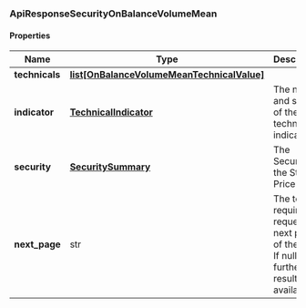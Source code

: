 

[//]: # (CLASS:ApiResponseSecurityOnBalanceVolumeMean)

[//]: # (KIND:object)

### ApiResponseSecurityOnBalanceVolumeMean

#### Properties

[//]: # (START_DEFINITION)

Name | Type | Description
------------ | ------------- | -------------
**technicals** | [**list[OnBalanceVolumeMeanTechnicalValue]**](OnBalanceVolumeMeanTechnicalValue.md) |  &nbsp;
**indicator** | [**TechnicalIndicator**](TechnicalIndicator.md) | The name and symbol of the technical indicator &nbsp;
**security** | [**SecuritySummary**](SecuritySummary.md) | The Security of the Stock Price &nbsp;
**next_page** | str | The token required to request the next page of the data. If null, no further results are available. &nbsp;

[//]: # (END_DEFINITION)


[//]: # (CONTAINED_CLASS:OnBalanceVolumeMeanTechnicalValue)


[//]: # (CONTAINED_CLASS:TechnicalIndicator)


[//]: # (CONTAINED_CLASS:SecuritySummary)



